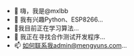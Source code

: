 - 👋 嗨，我是@mxlbb
- 👀 我有兴趣Python、ESP8266...
- 🌱我目前正在学习算法...
- 💞️ 我正在寻找合作测试开发程序...
- 📫 如何联系我admin@mengyuns.com...


<!---
mxlbb/mxlbb 是一个 ✨ 特殊的 ✨ 存储库，因为它的 `README.md`（这个文件）出现在你的 GitHub 个人资料中。
您可以单击预览链接查看您的更改。
--->

